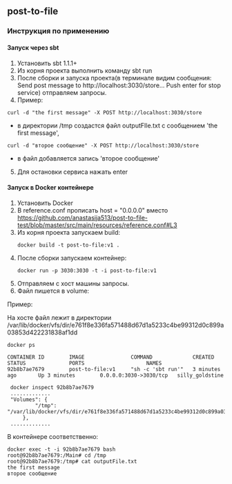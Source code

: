 ## post-to-file

### Инструкция по применению


#### Запуск через sbt 
   1. Установить sbt 1.1.1+
   2. Из корня проекта выполнить команду sbt run
   3. После сборки и запуска проекта(в терминале видим сообщения:
   Send post message to http://localhost:3030/store...
   Push enter for stop service) отправляем запросы.
   4. Пример:
   ```
   curl -d "the first message" -X POST http://localhost:3030/store
   ```
   - в директории /tmp создастся файл outputFIle.txt с сообщением 'the first message', 
   ```
   curl -d "второе сообщение" -X POST http://localhost:3030/store 
   ```
   - в файл добавляется запись 'второе сообщение'
  
   5. Для остановки сервиса нажать enter
   
   
#### Запуск в Docker контейнере
   1. Установить Docker
   1. В reference.conf прописать host = "0.0.0.0" вместо
   https://github.com/anastasija513/post-to-file-test/blob/master/src/main/resources/reference.conf#L3
   2. Из корня проекта запускаем build:      
      ```
      docker build -t post-to-file:v1 .
      ```
   3. После сборки запускаем контейнер:
      ```
      docker run -p 3030:3030 -t -i post-to-file:v1
      ```
   4. Отправляем с хост машины запросы.
   5. Файл пишется в volume:
   
   Пример:
   
   На хосте файл лежит в директории
    /var/lib/docker/vfs/dir/e761f8e336fa571488d67d1a5233c4be99312d0c899a03853d422231838af1dd
   ```
   docker ps
   
   CONTAINER ID        IMAGE               COMMAND             CREATED             STATUS              PORTS                    NAMES
   92b8b7ae7679        post-to-file:v1     "sh -c 'sbt run'"   3 minutes ago       Up 3 minutes        0.0.0.0:3030->3030/tcp   silly_goldstine
   
  ```
  ```
   docker inspect 92b8b7ae7679
   .............
   "Volumes": {
           "/tmp": "/var/lib/docker/vfs/dir/e761f8e336fa571488d67d1a5233c4be99312d0c899a03853d422231838af1dd"
       },
   .............    
   ```
  
   В контейнере соответственно:
   ```
   docker exec -t -i 92b8b7ae7679 bash
   root@92b8b7ae7679:/Main# cd /tmp
   root@92b8b7ae7679:/tmp# cat outputFile.txt 
   the first message
   второе сообщение
   ```
   
   
   
   
   
   
   
